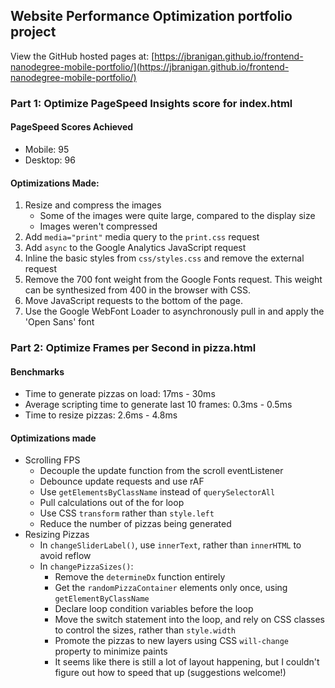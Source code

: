 ## Website Performance Optimization portfolio project

View the GitHub hosted pages at: [https://jbranigan.github.io/frontend-nanodegree-mobile-portfolio/](https://jbranigan.github.io/frontend-nanodegree-mobile-portfolio/)

### Part 1: Optimize PageSpeed Insights score for index.html

#### PageSpeed Scores Achieved
* Mobile: 95
* Desktop: 96

#### Optimizations Made:
1. Resize and compress the images
    * Some of the images were quite large, compared to the display size
    * Images weren't compressed
2. Add `media="print"` media query to the `print.css` request
3. Add `async` to the Google Analytics JavaScript request
4. Inline the basic styles from `css/styles.css` and remove the external request
5. Remove the 700 font weight from the Google Fonts request. This weight can be synthesized from 400 in the browser with CSS.
6. Move JavaScript requests to the bottom of the page.
7. Use the Google WebFont Loader to asynchronously pull in and apply the 'Open Sans' font


### Part 2: Optimize Frames per Second in pizza.html

#### Benchmarks
* Time to generate pizzas on load: 17ms - 30ms
* Average scripting time to generate last 10 frames: 0.3ms - 0.5ms
* Time to resize pizzas: 2.6ms - 4.8ms

#### Optimizations made
* Scrolling FPS
    * Decouple the update function from the scroll eventListener
    * Debounce update requests and use rAF
    * Use `getElementsByClassName` instead of `querySelectorAll`
    * Pull calculations out of the for loop
    * Use CSS `transform` rather than `style.left`
    * Reduce the number of pizzas being generated
* Resizing Pizzas
    * In `changeSliderLabel()`, use `innerText`, rather than `innerHTML` to avoid reflow
    * In `changePizzaSizes()`:
        * Remove the `determineDx` function entirely
        * Get the `randomPizzaContainer` elements only once, using `getElementByClassName`
        * Declare loop condition variables before the loop
        * Move the switch statement into the loop, and rely on CSS classes to control the sizes, rather than `style.width`
        * Promote the pizzas to new layers using CSS `will-change` property to minimize paints
        * It seems like there is still a lot of layout happening, but I couldn't figure out how to speed that up (suggestions welcome!)

